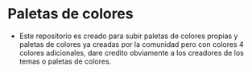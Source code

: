 # Paletas de colores
- Este repositorio es creado para subir paletas de colores propias y paletas de colores ya creadas por la comunidad pero con colores 4 colores adicionales, dare credito obviamente a los creadores de los temas o paletas de colores.
